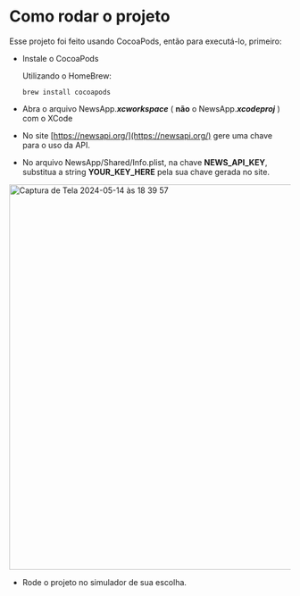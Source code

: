 # Como rodar o projeto
Esse projeto foi feito usando CocoaPods, então para executá-lo, primeiro:
- Instale o CocoaPods

  Utilizando o HomeBrew:
  ```
  brew install cocoapods
  ```
- Abra o arquivo NewsApp._**xcworkspace**_ ( **não** o NewsApp._**xcodeproj**_ ) com o XCode
- No site [https://newsapi.org/](https://newsapi.org/) gere uma chave para o uso da API.
- No arquivo NewsApp/Shared/Info.plist, na chave **NEWS_API_KEY**, substitua a string **YOUR_KEY_HERE** pela sua chave gerada no site.

<img width="690" alt="Captura de Tela 2024-05-14 às 18 39 57" src="https://github.com/dantoso/NewsApp/assets/80010223/b3f7fe24-bb56-4ea7-9754-1bc498387424">

- Rode o projeto no simulador de sua escolha.
